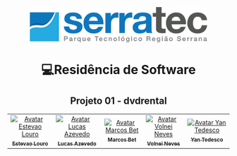 <a name="back-to-top">
<p align="center">
  <img height="80px" src="assets/logoSerratec.png" alt="logo serratec"/>
</p>

<h1 align="center">💻Residência de Software</h1>
<h2 align="center">Projeto 01 - dvdrental</h2>

<table align="center">
  <tr>
    <td align="center">
      <a href="https://github.com/estevao25">
        <img src="https://avatars.githubusercontent.com/u/80927677?v=4" width="70px;" alt="Avatar Estevao Louro"/><br>
        <sub>
          <b>Estevao Louro</b>
        </sub>
      </a>
    </td>
    <td align="center">
      <a href="https://github.com/azevedolcx">
        <img src="https://avatars.githubusercontent.com/u/82162414?v=4" width="70px;" alt="Avatar Lucas Azevedo"/><br>
        <sub>
          <b>Lucas Azevedo</b>
        </sub>
      </a><br>
    </td>
    <td align="center">
      <a href="https://github.com/Marcosbet">
        <img src="https://avatars.githubusercontent.com/u/82123391?v=4" width="70px;" alt="Avatar Marcos Bet"/><br>
        <sub>
          <b>Marcos Bet</b>
        </sub>
      </a><br>
    </td>
    <td align="center">
      <a href="https://github.com/Volneineves">
        <img src="https://avatars.githubusercontent.com/u/82004090?v=4" width="70px;" alt="Avatar Volnei Neves"/><br>
        <sub>
          <b>Volnei Neves</b>
        </sub>
      </a><br>
    </td>
    <td align="center">
      <a href="https://github.com/yantedesco">
        <img src="https://avatars.githubusercontent.com/u/74687207?v=4" width="70px;" alt="Avatar Yan Tedesco"/><br>
        <sub>
          <b>Yan Tedesco</b>
        </sub>
      </a><br>
    </td>
</table>